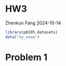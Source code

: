 HW3
================
Zhenkun Fang
2024-10-14

``` r
library(p8105.datasets)
data("ny_noaa")
```

# Problem 1
